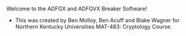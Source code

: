 Welcome to the ADFGX and ADFGVX Breaker Software!
 - This was created by Ben Molloy, Ben Acuff and Blake Wagner for Northern Kentucky Universities MAT-483: Cryptology Course.
